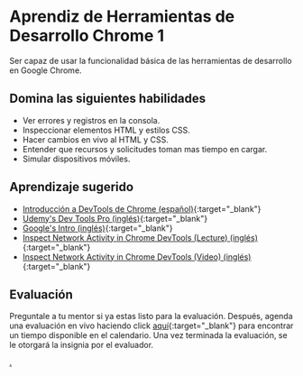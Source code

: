 # Aprendiz de Herramientas de Desarrollo Chrome 1

Ser capaz de usar la funcionalidad básica de las herramientas de desarrollo en Google Chrome.

## Domina las siguientes habilidades

* Ver errores y registros en la consola.
* Inspeccionar elementos HTML y estilos CSS.
* Hacer cambios en vivo al HTML y CSS.
* Entender que recursos y solicitudes toman mas tiempo en cargar.
* Simular dispositivos móviles.

## Aprendizaje sugerido

* [Introducción a DevTools de Chrome (español)](https://www.youtube.com/watch?v=fxfeGzQDcS4){:target="_blank"}
* [Udemy's Dev Tools Pro (inglés)](https://www.udemy.com/course/devtools-2017-the-basics-of-chrome-developer-tools/){:target="_blank"}
* [Google's Intro (inglés)](https://developers.google.com/web/tools/chrome-devtools){:target="_blank"}
* [Inspect Network Activity in Chrome DevTools (Lecture) (inglés)](https://developers.google.com/web/tools/chrome-devtools/network){:target="_blank"}
* [Inspect Network Activity in Chrome DevTools (Video) (inglés)](https://www.youtube.com/watch?v=e1gAyQuIFQo){:target="_blank"}

## Evaluación

Preguntale a tu mentor si ya estas listo para la evaluación. Después, agenda una evaluación en vivo haciendo click [aquí](https://calendly.com/codex-evaluations/1-first-steps?a1=Chrome%20Dev%20Tools%20Learner%201&a2=CwCMwmY-RIOhHS-KOb12oA){:target="_blank"} para encontrar un tiempo disponible en el calendario. Una vez terminada la evaluación, se le otorgará la insignia por el evaluador.

[.](level-1)